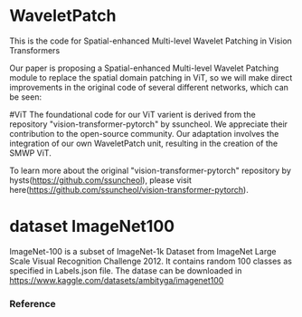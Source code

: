 # WaveletPatch
This is the code for Spatial-enhanced Multi-level Wavelet Patching in Vision Transformers

Our paper is proposing a Spatial-enhanced Multi-level Wavelet Patching module to replace the spatial domain patching in ViT, so we will make direct improvements in the original code of several different networks, which can be seen:

#ViT
The foundational code for our ViT varient is derived from the repository "vision-transformer-pytorch" by ssuncheol. We appreciate their contribution to the open-source community. Our adaptation involves the integration of our own WaveletPatch unit, resulting in the creation of the SMWP ViT.

To learn more about the original "vision-transformer-pytorch" repository by hysts(https://github.com/ssuncheol), please visit here(https://github.com/ssuncheol/vision-transformer-pytorch).



# dataset ImageNet100
ImageNet-100 is a subset of ImageNet-1k Dataset from ImageNet Large Scale Visual Recognition Challenge 2012. It contains random 100 classes as specified in Labels.json file. The datase can be downloaded in https://www.kaggle.com/datasets/ambityga/imagenet100



### Reference 